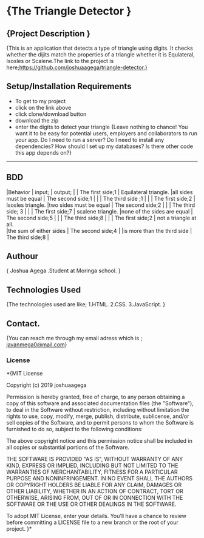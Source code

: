 # {The Triangle Detector }
## {Project  Description }
{This is an application that detects a type of triangle using digits.
 It checks whether the dijits match the properties of a triangle whether it
 is Equlateral, Isosles or Scalene.The link to the project is here;https://github.com/joshuaagega/triangle-detector.}
## Setup/Installation Requirements
* To get to my project
* click on the link above
* click clone/download button
* download the zip
* enter the digits to detect your triangle
{Leave nothing to chance! You want it to be easy for potential users, employers and collaborators to run your app. Do I need to run a server? Do I need to install any dependencies? How should I set up my databases? Is there other code this app depends on?}
---
## BDD
|Behavior                     | input;            | output;
|                             | The first side;1  |  Equilateral triangle.
|all sides must be equal      | The second side;1 |
|                             | The third side ;1 |
|                             | The first side;2  |  Isosles triangle.
|two sides must be equal      | The second side;2 |
|                             | The third side; 3 |
|                             | The first side;7  |  scalene triangle.
|none of the sides are equal  | The second side;5 |
|                             | The third side;8  |
|                             | The first side;2  |  not a triangle at all.   
|the sum of either sides      | The second side;4 |
|is more than the third side  | The third side;8  |

## Authour
{ Joshua Agega .Student at Moringa school. }
## Technologies Used
{The technologies used are like;
   1.HTML.
   2.CSS.
   3.JavaScript.
}
## Contact.
{You can reach me through my email adress which is ; javanmega0@mail.com}
### License
*{MIT License

Copyright (c) 2019 joshuaagega

Permission is hereby granted, free of charge, to any person obtaining a copy of this software and associated documentation files (the "Software"), to deal in the Software without restriction, including without limitation the rights to use, copy, modify, merge, publish, distribute, sublicense, and/or sell copies of the Software, and to permit persons to whom the Software is furnished to do so, subject to the following conditions:

The above copyright notice and this permission notice shall be included in all copies or substantial portions of the Software.

THE SOFTWARE IS PROVIDED "AS IS", WITHOUT WARRANTY OF ANY KIND, EXPRESS OR IMPLIED, INCLUDING BUT NOT LIMITED TO THE WARRANTIES OF MERCHANTABILITY, FITNESS FOR A PARTICULAR PURPOSE AND NONINFRINGEMENT. IN NO EVENT SHALL THE AUTHORS OR COPYRIGHT HOLDERS BE LIABLE FOR ANY CLAIM, DAMAGES OR OTHER LIABILITY, WHETHER IN AN ACTION OF CONTRACT, TORT OR OTHERWISE, ARISING FROM, OUT OF OR IN CONNECTION WITH THE SOFTWARE OR THE USE OR OTHER DEALINGS IN THE SOFTWARE.

To adopt MIT License, enter your details. You’ll have a chance to review before committing a LICENSE file to a new branch or the root of your project.
}*
